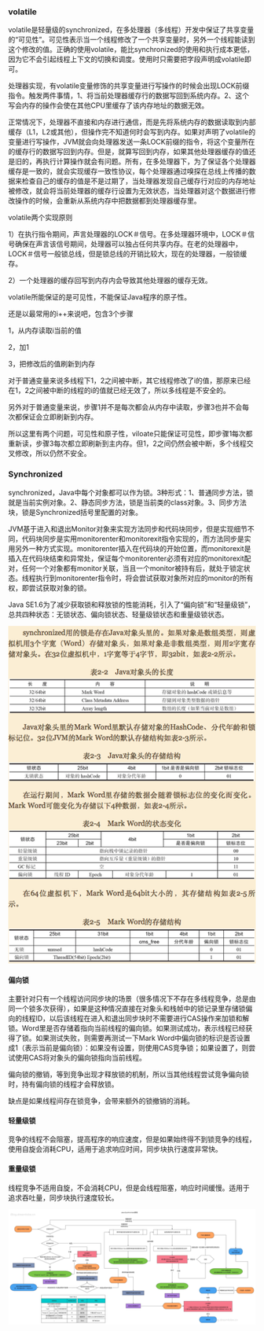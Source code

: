 ### volatile

volatile是轻量级的synchronized，在多处理器（多线程）开发中保证了共享变量的“可见性”。可见性表示当一个线程修改了一个共享变量时，另外一个线程能读到这个修改的值。正确的使用volatile，能比synchronized的使用和执行成本更低，因为它不会引起线程上下文的切换和调度。使用时只需要把字段声明成volatile即可。

 

处理器实现，有volatile变量修饰的共享变量进行写操作的时候会出现LOCK前缀指令。触发两件事情，1、将当前处理器缓存行的数据写回到系统内存。2、这个写会内存的操作会使在其他CPU里缓存了该内存地址的数据无效。

 

正常情况下，处理器不直接和内存进行通信，而是先将系统内存的数据读取到内部缓存（L1，L2或其他），但操作完不知道何时会写到内存。如果对声明了volatile的变量进行写操作，JVM就会向处理器发送一条LOCK前缀的指令，将这个变量所在的缓存行的数据写回到内存。但是，就算写回到内存，如果其他处理器缓存的值还是旧的，再执行计算操作就会有问题。所有，在多处理器下，为了保证各个处理器缓存是一致的，就会实现缓存一致性协议，每个处理器通过嗅探在总线上传播的数据来检查自己的缓存的值是不是过期了，当处理器发现自己缓存行对应的内存地址被修改，就会将当前处理器的缓存行设置为无效状态，当处理器对这个数据进行修改操作的时候，会重新从系统内存中把数据都到处理器缓存里。



volatile两个实现原则

1）在执行指令期间，声言处理器的LOCK＃信号。在多处理器环境中，LOCK＃信号确保在声言该信号期间，处理器可以独占任何共享内存。在老的处理器中，LOCK＃信号一般锁总线，但是锁总线的开销比较大，现在的处理器，一般锁缓存。

2）一个处理器的缓存回写到内存内会导致其他处理器的缓存无效。



volatile所能保证的是可见性，不能保证Java程序的原子性。

还是以最常用的i++来说吧，包含3个步骤

1，从内存读取i当前的值

2，加1

3，把修改后的值刷新到内存

对于普通变量来说多线程下1，2之间被中断，其它线程修改了i的值，那原来已经在1，2之间被中断的线程的i的值就已经无效了，所以多线程是不安全的。

另外对于普通变量来说，步骤1并不是每次都会从内存中读取，步骤3也并不会每次都保证会立即刷新到内存。

所以这里有两个问题，可见性和原子性，viloate只能保证可见性，即步骤1每次都重新读，步骤3每次都立即刷新到主内存。但1，2之间仍然会被中断，多个线程交叉修改，所以仍然不安全。



### Synchronized

synchronized，Java中每个对象都可以作为锁。3种形式：1、普通同步方法，锁就是当前实例对象。2、静态同步方法，锁是当前类的class对象。3、同步方法块，锁是Synchronized括号里配置的对象。

 

JVM基于进入和退出Monitor对象来实现方法同步和代码块同步，但是实现细节不同，代码块同步是实用monitorenter和monitorexit指令实现的，而方法同步是实用另外一种方式实现。monitorenter插入在代码块的开始位置，而monitorexit是插入在代码块结束和异常处，保证每个monitorenter必须有对应的monitorexit配对，任何一个对象都有monitor关联，当且一个monitor被持有后，就处于锁定状态。线程执行到monitorenter指令时，将会尝试获取对象所对应的monitor的所有权，即尝试获取对象的锁。

 

Java SE1.6为了减少获取锁和释放锁的性能消耗，引入了“偏向锁”和“轻量级锁”，总共四种状态：无锁状态、偏向锁状态、轻量级锁状态和重量级锁状态。

 

![img](assets/763363-20180424105058020-1817753739.png)

#### 偏向锁

主要针对只有一个线程访问同步块的场景（很多情况下不存在多线程竞争，总是由同一个锁多次获得），如果是这种情况直接在对象头和栈帧中的锁记录里存储锁偏向的线程ID，以后该线程在进入和退出同步块时不需要进行CAS操作来加锁和解锁。Word里是否存储着指向当前线程的偏向锁。如果测试成功，表示线程已经获得了锁。如果测试失败，则需要再测试一下Mark Word中偏向锁的标识是否设置成1（表示当前是偏向锁）：如果没有设置，则使用CAS竞争锁；如果设置了，则尝试使用CAS将对象头的偏向锁指向当前线程。

偏向锁的撤销，等到竞争出现才释放锁的机制，所以当其他线程尝试竞争偏向锁时，持有偏向锁的线程才会释放锁。

缺点是如果线程间存在锁竞争，会带来额外的锁撤销的消耗。

 

#### 轻量级锁

竞争的线程不会阻塞，提高程序的响应速度，但是如果始终得不到锁竞争的线程，使用自旋会消耗CPU，适用于追求响应时间，同步块执行速度非常快。

 

#### 重量级锁

线程竞争不适用自旋，不会消耗CPU，但是会线程阻塞，响应时间缓慢。适用于追求吞吐量，同步块执行速度较长。

 

![img](assets/763363-20180424104958362-1116534047.jpg)